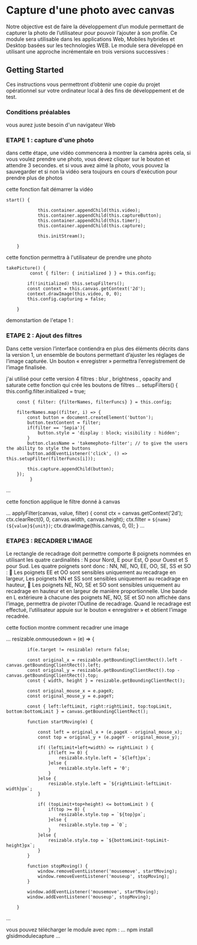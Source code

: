 # Capture d'une photo avec canvas

Notre objective est de faire la développement d’un module permettant de capturer la photo de l’utilisateur pour pouvoir l’ajouter à son profile. Ce module sera utilisable dans les applications Web, Mobiles hybrides et Desktop basées sur les technologies WEB. 
Le module sera développé en utilisant une approche incrémentale en trois versions successives :


## Getting Started


Ces instructions vous permettront d’obtenir une copie du projet opérationnel sur votre ordinateur local à des fins de développement et de test.

### Conditions préalables

vous aurez juste besoin d'un navigateur Web 

### ETAPE 1 : capture d'une photo

dans cette étape, une vidéo commencera à montrer la caméra
après cela, si vous voulez prendre une photo, vous devez cliquer sur le bouton et attendre 3 secondes.
et si vous avez aimé la photo, vous pouvez la sauvegarder
et si non la vidéo sera toujours en cours d'exécution pour prendre plus de photos


cette fonction fait démarrer la vidéo
```
start() {

            this.container.appendChild(this.video);
            this.container.appendChild(this.captureButton);
            this.container.appendChild(this.timer);
            this.container.appendChild(this.capture);

            this.initStream();
         
    }
```


cette fonction permettra à l'utilisateur de prendre une photo

```
takePicture() {
         const { filter: { initialized } } = this.config;

        if(!initialized) this.setupFilters();
        const context = this.canvas.getContext('2d');
        context.drawImage(this.video, 0, 0);
        this.config.capturing = false;
      
    }
```
demonstartion de l'etape 1 :

### ETAPE 2 : Ajout des filtres

Dans cette version l’interface contiendra en plus des éléments décrits dans la version 1, un ensemble de boutons permettant d’ajuster les réglages de l’image capturée. Un bouton « enregistrer » permettra l’enregistrement de l’image finalisée. 


j'ai utilisé pour cette version 4 filtres : blur , brightness , opacity and saturate
cette fonction qui crée les boutons de filtres
...
setupFilters() {
        this.config.filter.initialized = true;
        
        const { filter: {filterNames, filterFuncs} } = this.config;

        filterNames.map((filter, i) => {
            const button = document.createElement('button');
            button.textContent = filter;
            if(filter == 'Sepia'){
                button.style = 'display : block; visibility : hidden';
            }
            button.className = 'takemephoto-filter'; // to give the users the ability to style the buttons
            button.addEventListener('click', () => this.setupFilter(filterFuncs[i]));
            
            this.capture.appendChild(button);
        });
             }
...


cette fonction applique le filtre donné à canvas

...
applyFilter(canvas, value, filter) {
        const ctx = canvas.getContext('2d');
        ctx.clearRect(0, 0, canvas.width, canvas.height);
        ctx.filter = `${name}(${value}${unit})`;
        ctx.drawImage(this.canvas, 0, 0);
   }
...

### ETAPE3 : RECADRER L'IMAGE

Le rectangle de recadrage doit permettre comporte 8 poignets nommées en utilisant les quatre cardinalités : N pour Nord, E pour Est, O pour Ouest et S pour Sud. Les quatre poignets sont donc : NN, NE, NO, EE, OO, SE, SS et SO :  Les poignets EE et OO sont sensibles uniquement au recadrage en largeur, 
 Les poignets NN et SS sont sensibles uniquement au recadrage en hauteur,  Les poignets NE, NO, SE et SO sont sensibles uniquement au recadrage en hauteur et en largeur 
de manière proportionnelle. 
Une bande en L extérieure à chacune des poignets NE, NO, SE et SO non affichée dans l’image, permettra de pivoter l’Outline de recadrage. 
Quand le recadrage est effectué, l’utilisateur appuie sur le bouton « enregistrer » et obtient l’image recadrée. 
 
 cette foction montre comment recadrer une image
 
 ...
 resizable.onmousedown = (e) => {

            if(e.target != resizable) return false;

            const original_x = resizable.getBoundingClientRect().left - canvas.getBoundingClientRect().left;
            const original_y = resizable.getBoundingClientRect().top - canvas.getBoundingClientRect().top;
            const { width, height } = resizable.getBoundingClientRect();

            const original_mouse_x = e.pageX;
            const original_mouse_y = e.pageY;

            const { left:leftLimit, right:rightLimit, top:topLimit, bottom:bottomLimit } = canvas.getBoundingClientRect();

            function startMoving(e) {

                const left = original_x + (e.pageX - original_mouse_x);
                const top = original_y + (e.pageY - original_mouse_y);

                if( (leftLimit+left+width) <= rightLimit ) {
                    if(left >= 0) {
                        resizable.style.left = `${left}px`;
                    }else {
                        resizable.style.left = '0';
                    }
                }else {
                    resizable.style.left = `${rightLimit-leftLimit-width}px`;
                }
                
                if( (topLimit+top+height) <= bottomLimit ) {
                    if(top >= 0) {
                        resizable.style.top = `${top}px`;
                    }else {
                        resizable.style.top = `0`;
                    }
                }else {
                    resizable.style.top = `${bottomLimit-topLimit-height}px`;
                }
            }

            function stopMoving() {
                window.removeEventListener('mousemove', startMoving);
                window.removeEventListener('mouseup', stopMoving);
            }

            window.addEventListener('mousemove', startMoving);
            window.addEventListener('mouseup', stopMoving);

        }

 ...
 
 

vous pouvez télécharger le module avec npm :
...
npm install glsidmodulecapture
...
